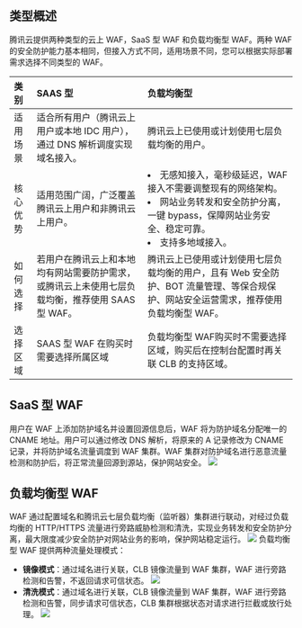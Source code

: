## 类型概述
腾讯云提供两种类型的云上 WAF，SaaS 型 WAF 和负载均衡型 WAF。两种 WAF 的安全防护能力基本相同，但接入方式不同，适用场景不同，您可以根据实际部署需求选择不同类型的 WAF。

| 类别     | SAAS 型                                                      | 负载均衡型                                                   |
| :------- | :----------------------------------------------------------- | :----------------------------------------------------------- |
| 适用场景 | 适合所有用户（腾讯云上用户或本地 IDC 用户），通过 DNS 解析调度实现域名接入。 | 腾讯云上已使用或计划使用七层负载均衡的用户。                 |
| 核心优势 | 适用范围广阔，广泛覆盖腾讯云上用户和非腾讯云上用户。             | <li>无感知接入，毫秒级延迟，WAF 接入不需要调整现有的网络架构。 <li>网站业务转发和安全防护分离，一键 bypass，保障网站业务安全、稳定可靠。 <li>支持多地域接入。 |
| 如何选择 | 若用户在腾讯云上和本地均有网站需要防护需求，或腾讯云上未使用七层负载均衡，推荐使用 SAAS 型 WAF。 | 腾讯云上已使用或计划使用七层负载均衡的用户，且有 Web 安全防护、BOT 流量管理、等保合规保护、网站安全运营需求，推荐使用负载均衡型 WAF。 |
| 选择区域 | SAAS 型 WAF 在购买时需要选择所属区域                          | 负载均衡型 WAF购买时不需要选择区域，购买后在控制台配置时再关联 CLB 的支持区域。 |


## SaaS 型 WAF
用户在 WAF 上添加防护域名并设置回源信息后，WAF 将为防护域名分配唯一的 CNAME 地址。用户可以通过修改 DNS 解析，将原来的 A 记录修改为 CNAME 记录，并将防护域名流量调度到 WAF 集群。WAF 集群对防护域名进行恶意流量检测和防护后，将正常流量回源到源站，保护网站安全。
![](https://main.qcloudimg.com/raw/500867d4463c19f31fbbf523c38f2644.png)
## 负载均衡型 WAF
WAF 通过配置域名和腾讯云七层负载均衡（监听器）集群进行联动，对经过负载均衡的 HTTP/HTTPS 流量进行旁路威胁检测和清洗，实现业务转发和安全防护分离，最大限度减少安全防护对网站业务的影响，保护网站稳定运行。
![](https://main.qcloudimg.com/raw/10590291f47edc5b26ad1a9f3348cf42.png)
负载均衡型 WAF 提供两种流量处理模式：
- **镜像模式**：通过域名进行关联，CLB 镜像流量到 WAF 集群，WAF 进行旁路检测和告警，不返回请求可信状态。
![](https://main.qcloudimg.com/raw/2fe27df05354c1252c930e4455fec1ef.png)
- **清洗模式**：通过域名进行关联，CLB 镜像流量到 WAF 集群，WAF 进行旁路检测和告警，同步请求可信状态，CLB 集群根据状态对请求进行拦截或放行处理。
![](https://main.qcloudimg.com/raw/0e62defb24d023951f0c4eeecc7c88f5.png)


